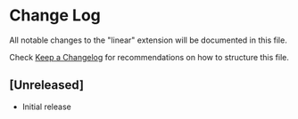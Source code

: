 # Change Log

All notable changes to the "linear" extension will be documented in this file.

Check [Keep a Changelog](http://keepachangelog.com/) for recommendations on how to structure this file.

## [Unreleased]

- Initial release